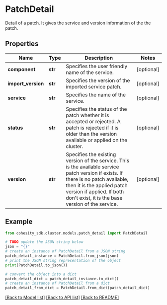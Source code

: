 # PatchDetail

Detail of a patch. It gives the service and version information of the the patch.

## Properties

Name | Type | Description | Notes
------------ | ------------- | ------------- | -------------
**component** | **str** | Specifies the user friendly name of the service. | [optional] 
**import_version** | **str** | Specifies the version of the imported service patch. | [optional] 
**service** | **str** | Specifies the name of the service. | [optional] 
**status** | **str** | Specifies the status of the patch whether it is accepted or rejected. A patch is rejected if it is older than the version available or applied on the cluster. | [optional] 
**version** | **str** | Specifies the existing version of the service. This is the available service patch version if exists. If there is no patch available, then it is the applied patch version if applied. If both don&#39;t exist, it is the base version of the service. | [optional] 

## Example

```python
from cohesity_sdk.cluster.models.patch_detail import PatchDetail

# TODO update the JSON string below
json = "{}"
# create an instance of PatchDetail from a JSON string
patch_detail_instance = PatchDetail.from_json(json)
# print the JSON string representation of the object
print(PatchDetail.to_json())

# convert the object into a dict
patch_detail_dict = patch_detail_instance.to_dict()
# create an instance of PatchDetail from a dict
patch_detail_from_dict = PatchDetail.from_dict(patch_detail_dict)
```
[[Back to Model list]](../README.md#documentation-for-models) [[Back to API list]](../README.md#documentation-for-api-endpoints) [[Back to README]](../README.md)


